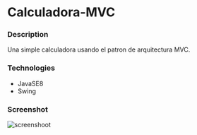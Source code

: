 # Calculadora-MVC

### Description

Una simple calculadora usando el patron de arquitectura MVC.

### Technologies
* JavaSE8
* Swing

### Screenshot
![screenshoot](https://i.ibb.co/vvN3n3t/calc.jpg)
